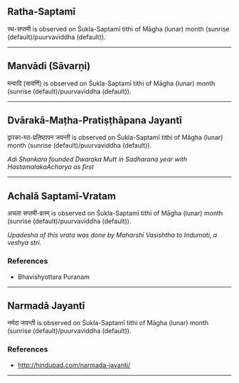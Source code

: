 ## Ratha-Saptamī
रथ-सप्तमी is observed on Śukla-Saptamī tithi of Māgha (lunar) month (sunrise (default)/puurvaviddha (default)).



---
## Manvādi (Sāvarṇi)
मन्वादि (सावर्णि) is observed on Śukla-Saptamī tithi of Māgha (lunar) month (sunrise (default)/puurvaviddha (default)).



---
## Dvārakā-Maṭha-Pratiṣṭhāpana Jayantī
द्वारका-मठ-प्रतिष्ठापन जयन्ती is observed on Śukla-Saptamī tithi of Māgha (lunar) month (sunrise (default)/puurvaviddha (default)).

_Adi Shankara founded Dwaraka Mutt in Sadharana year with HastamalakaAcharya as first_

---
## Achalā Saptamī-Vratam
अचला सप्तमी-व्रतम् is observed on Śukla-Saptamī tithi of Māgha (lunar) month (sunrise (default)/puurvaviddha (default)).

_Upadesha of this vrata was done by Maharshi Vasishtha to Indumati, a veshya stri._
### References
* Bhavishyottara Puranam


---
## Narmadā Jayantī
नर्मदा जयन्ती is observed on Śukla-Saptamī tithi of Māgha (lunar) month (sunrise (default)/puurvaviddha (default)).


### References
* http://hindupad.com/narmada-jayanti/


---
